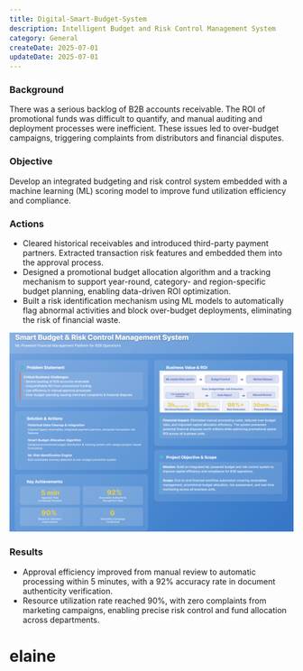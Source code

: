 ```yaml
---
title: Digital-Smart-Budget-System
description: Intelligent Budget and Risk Control Management System
category: General
createDate: 2025-07-01
updateDate: 2025-07-01
---
```


### **Background**

There was a serious backlog of B2B accounts receivable. The ROI of promotional funds was difficult to quantify, and manual auditing and deployment processes were inefficient. These issues led to over-budget campaigns, triggering complaints from distributors and financial disputes.

### **Objective**
Develop an integrated budgeting and risk control system embedded with a machine learning (ML) scoring model to improve fund utilization efficiency and compliance.



### **Actions**
- Cleared historical receivables and introduced third-party payment partners. Extracted transaction risk features and embedded them into the approval process.
- Designed a promotional budget allocation algorithm and a tracking mechanism to support year-round, category- and region-specific budget planning, enabling data-driven ROI optimization.
- Built a risk identification mechanism using ML models to automatically flag abnormal activities and block over-budget deployments, eliminating the risk of financial waste.

![Digital Budget system](./project2-budget-model.png)

### **Results**
- Approval efficiency improved from manual review to automatic processing within 5 minutes, with a 92% accuracy rate in document authenticity verification.
- Resource utilization rate reached 90%, with zero complaints from marketing campaigns, enabling precise risk control and fund allocation across departments.

# elaine
